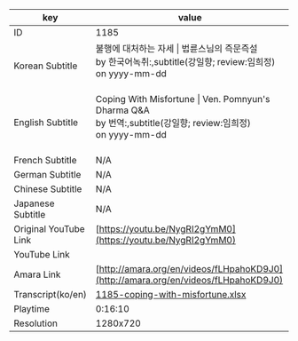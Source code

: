 |  key  |  value  |
|-------|---------|
| ID            | 1185 |
| Korean Subtitle | 불행에 대처하는 자세 \| 법륜스님의 즉문즉설<br>by 한국어녹취:,subtitle(강일향; review:임희정)<br>on yyyy-mm-dd<br><br>|
| English Subtitle | Coping With Misfortune \| Ven. Pomnyun's Dharma Q&A<br>by 번역:,subtitle(강일향; review:임희정)<br>on yyyy-mm-dd<br><br>|
| French Subtitle | N/A |
| German Subtitle | N/A |
| Chinese Subtitle | N/A |
| Japanese Subtitle | N/A |
| Original YouTube Link  | [https://youtu.be/NygRI2gYmM0](https://youtu.be/NygRI2gYmM0) |
| YouTube Link  |  |
| Amara Link    | [http://amara.org/en/videos/fLHpahoKD9J0](http://amara.org/en/videos/fLHpahoKD9J0) |
| Transcript(ko/en) | [1185-coping-with-misfortune.xlsx](https://github.com/jungtosociety/dharma-qna/raw/master/sub/1185/1185-coping-with-misfortune.xlsx) |
| Playtime | 0:16:10 |
| Resolution | 1280x720|
